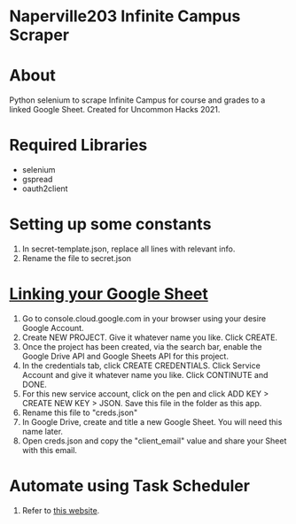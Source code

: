 # Naperville203 Infinite Campus Scraper
# About
Python selenium to scrape Infinite Campus for course and grades to a linked Google Sheet. Created for Uncommon Hacks 2021.

# Required Libraries
- selenium
- gspread
- oauth2client

# Setting up some constants
1. In secret-template.json, replace all lines with relevant info.
2. Rename the file to secret.json

# [Linking your Google Sheet](https://www.youtube.com/watch?v=cnPlKLEGR7E)
1. Go to console.cloud.google.com in your browser using your desire Google Account.
2. Create NEW PROJECT. Give it whatever name you like. Click CREATE.
3. Once the project has been created, via the search bar, enable the Google Drive API and Google Sheets API for this project.
4. In the credentials tab, click CREATE CREDENTIALS. Click Service Account and give it whatever name you like. Click CONTINUTE and DONE.
5. For this new service account, click on the pen and click ADD KEY > CREATE NEW KEY > JSON. Save this file in the folder as this app.
6. Rename this file to "creds.json"
7. In Google Drive, create and title a new Google Sheet. You will need this name later.
8. Open creds.json and copy the "client_email" value and share your Sheet with this email.

# Automate using Task Scheduler
1. Refer to [this website](https://www.kdnuggets.com/2019/09/automate-python-scripts-task-scheduler.html).
